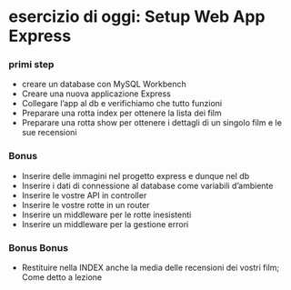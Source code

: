 # esercizio di oggi: Setup Web App Express

### primi step
- creare un database con MySQL Workbench
- Creare una nuova applicazione Express
- Collegare l’app al db e verifichiamo che tutto funzioni
- Preparare una rotta index per ottenere la lista dei film
- Preparare una rotta show per ottenere i dettagli di un singolo film e le sue recensioni  

### Bonus
- Inserire delle immagini nel progetto express e dunque nel db
- Inserire i dati di connessione al database come variabili d’ambiente
- Inserire le vostre API in controller
- Inserire le vostre rotte in un router
- Inserire un middleware per le rotte inesistenti
- Inserire un middleware per la gestione errori

### Bonus Bonus
- Restituire nella INDEX anche la media delle recensioni dei vostri film;
Come detto a lezione

